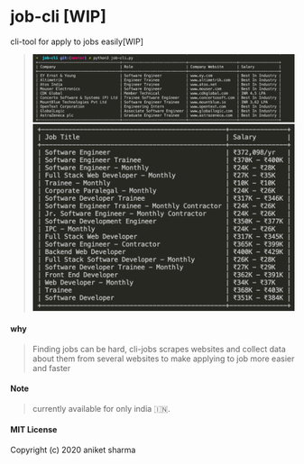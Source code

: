 # job-cli [WIP]
cli-tool for apply to jobs easily[WIP]
> ![](ss.png)
> ![](ss2.png)

#### why
> Finding jobs can be hard, cli-jobs scrapes websites and collect data about them from several websites to make applying to job more easier and faster

#### Note
> currently available for only india  🇮🇳.

#### MIT License

Copyright (c) 2020 aniket sharma